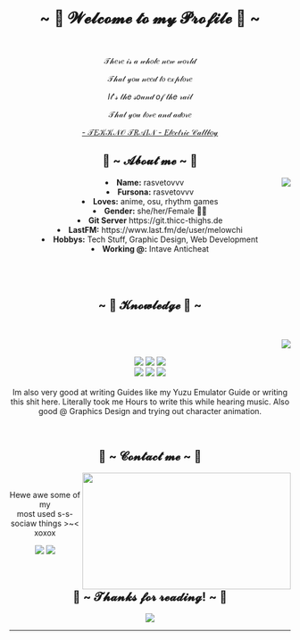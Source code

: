 <body>
  <center>
<h1 align="center">~ 💖 𝓦𝓮𝓵𝓬𝓸𝓶𝓮 𝓽𝓸 𝓶𝔂 𝓟𝓻𝓸𝓯𝓲𝓵𝓮 💖 ~</h1>
<br>
<div align="center">
<!-- <a href="https://discord.com/users/202740603790819328" > -->
  <a href="" >
   <img src=""  />
  </a>
    <br>
  <p>𝒯𝒽𝑒𝓇𝑒 𝒾𝓈 𝒶 𝓌𝒽𝑜𝓁𝑒 𝓃𝑒𝓌 𝓌𝑜𝓇𝓁𝒹</p>
  <p>𝒯𝒽𝒶𝓉 𝓎𝑜𝓊 𝓃𝑒𝑒𝒹 𝓉𝑜 𝑒𝓍𝓅𝓁𝑜𝓇𝑒</p>
  <p>𝐼𝓉'𝓈 𝓉𝒽𝑒 𝓈𝑜𝓊𝓃𝒹 𝑜𝒻 𝓉𝒽𝑒 𝓇𝒶𝒾𝓁</p>
<p>𝒯𝒽𝒶𝓉 𝓎𝑜𝓊 𝓁𝑜𝓋𝑒 𝒶𝓃𝒹 𝒶𝒹𝑜𝓇𝑒</p>
<p><a href="">- 𝒯𝐸𝒦𝒦𝒩𝒪 𝒯𝑅𝒜𝐼𝒩 - 𝐸𝓁𝑒𝒸𝓉𝓇𝒾𝒸 𝒞𝒶𝓁𝓁𝒷𝑜𝓎</a><p>
  
</div>
    <div align="center">
<!-- <img src="https://i.imgur.com/jx17oHT.gif"> -->
      </div>
<div>
<h2 align="center"> 🦊 ~ 𝓐𝓫𝓸𝓾𝓽 𝓶𝓮 ~ 🦊 </h2>
  <div align="center">
<img src="https://64.media.tumblr.com/e1f1c97123ae217eb731500e502e0083/tumblr_n9dxcikmIU1qc9zfzo7_r1_250.gif" align="right">
  </div>
<li>
 <b>Name:</b> rasvetovvv</li>
<li>
<b>Fursona:</b> rasvetovvv
</li>
<li>
<b>Loves:</b> anime, osu, rhythm games
</li>
<li>
<b>Gender:</b> she/her/Female 🏳️‍⚧️
</li>
<li>
<b>Git Server</b> https://git.thicc-thighs.de
</li>
<li>
<b>LastFM:</b> https://www.last.fm/de/user/melowchi
</li>
<li>
<b>Hobbys:</b> Tech Stuff, Graphic Design, Web Development
</li>
<li>
<b>Working @:</b> Intave Anticheat
</li>
<br><br><br>
</div>
<div>
<h2 align="center">            ~ 📇 𝓚𝓷𝓸𝔀𝓵𝓮𝓭𝓰𝓮 📇 ~</h2>
 <br>
<p>
  <div align="center">
<img src="https://i.pinimg.com/originals/8d/4b/77/8d4b77c44b7a68c0fd609411e2c0ec3c.gif" align="right">
  </div>
</div>
<div>
  <br>
<p align="center"><img src="https://img.shields.io/badge/adobe%20photoshop%20-%2331A8FF.svg?&style=for-the-badge&logo=adobe%20photoshop&logoColor=white"/> <img src="https://img.shields.io/badge/html5%20-%23E34F26.svg?&style=for-the-badge&logo=html5&logoColor=white"/> <img src="https://img.shields.io/badge/css3%20-%231572B6.svg?&style=for-the-badge&logo=css3&logoColor=white"/><br>
 <img src="https://img.shields.io/badge/node.js%20-%2343853D.svg?&style=for-the-badge&logo=node.js&logoColor=white"/> <img src="https://img.shields.io/badge/javascript%20-%23323330.svg?&style=for-the-badge&logo=javascript&logoColor=%23F7DF1E"/> <img src="https://img.shields.io/badge/git%20-%23F05033.svg?&style=for-the-badge&logo=git&logoColor=white"/> <br><br>
Im also very good at writing Guides like my Yuzu Emulator Guide or writing this shit here. Literally took me Hours to write this while hearing music. Also good @ Graphics Design and trying out character animation.
</p>
<br>
<h2 align="center">           📝 ~ 𝓒𝓸𝓷𝓽𝓪𝓬𝓽 𝓶𝓮 ~ 📝</h2>
  <div align="center">
<img src="https://i.imgur.com/KXx0cCx.gif" align="right" width="373.5px" height="208.5px">
  </div>
<br>
<p align="center">Hewe awe some of my <br>
most used s-s-sociaw things >~< xoxox</p>
<p align="center"><a href="https://twitter.com/PoolPartyAkali" target="_blank"><img src="https://img.shields.io/badge/PwoolPwatyAkwali%20-%231DA1F2.svg?&style=for-the-badge&logo=Twitter&logoColor=white"/></a> <a href="https://discord.me/cozythighs" target="_blank"><img src="https://img.shields.io/badge/CowzyThwighs%20-%237289DA.svg?&style=for-the-badge&logo=discord&logoColor=white"/></a></p>
</div>
<br>
<div>
<h2 align="center">💖 ~ 𝓣𝓱𝓪𝓷𝓴𝓼 𝓯𝓸𝓻 𝓻𝓮𝓪𝓭𝓲𝓷𝓰! ~ 💖</h2>
<div align="center">
<img src="https://i.imgur.com/tzYKRfd.gif">
</div>
<hr>
</div>
</div>
    </center>
</body>
